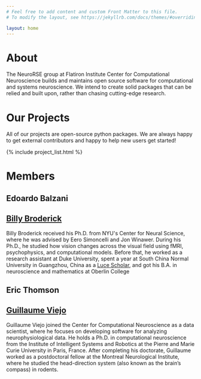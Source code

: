```yaml
---
# Feel free to add content and custom Front Matter to this file.
# To modify the layout, see https://jekyllrb.com/docs/themes/#overriding-theme-defaults

layout: home
---
```


# About

The NeuroRSE group at Flatiron Institute Center for Computational Neuroscience builds and maintains open source software for computational and systems neuroscience. We intend to create solid packages that can be relied and built upon, rather than chasing cutting-edge research.

# Our Projects

All of our projects are open-source python packages. We are always happy to get external contributors and happy to help new users get started!

{% include project_list.html %}

# Members

## Edoardo Balzani

## [Billy Broderick](https://wfbroderick.com)

Billy Broderick received his Ph.D. from NYU's Center for Neural Science, where he was advised by Eero Simoncelli and Jon Winawer. During his Ph.D., he studied how vision changes across the visual field using fMRI, psychophysics, and computational models. Before that, he worked as a research assistant at Duke University, spent a year at South China Normal University in Guangzhou, China as a [Luce Scholar](http://www.hluce.org/lsprogram.aspx), and got his B.A. in neuroscience and mathematics at Oberlin College

## Eric Thomson

## [Guillaume Viejo](https://www.simonsfoundation.org/people/guillaume-viejo/)

Guillaume Viejo joined the Center for Computational Neuroscience as a data scientist, where he focuses on developing software for analyzing neurophysiological data. He holds a Ph.D. in computational neuroscience from the Institute of Intelligent Systems and Robotics at the Pierre and Marie Curie University in Paris, France. After completing his doctorate, Guillaume worked as a postdoctoral fellow at the Montreal Neurological Institute, where he studied the head-direction system (also known as the brain’s compass) in rodents.
